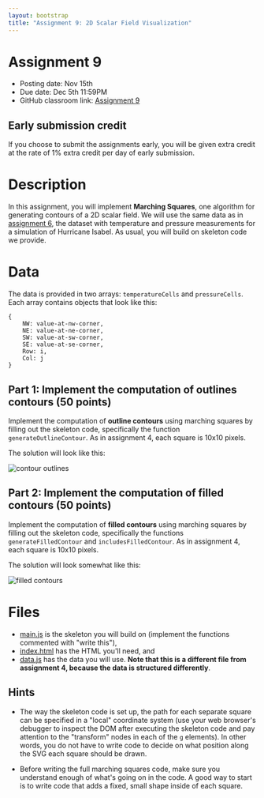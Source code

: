 ```yaml
---
layout: bootstrap
title: "Assignment 9: 2D Scalar Field Visualization"
---
```


# Assignment 9

- Posting date: Nov 15th
- Due date: Dec 5th 11:59PM
- GitHub classroom link: [Assignment 9](https://classroom.github.com/a/nZ7noq6e)

## Early submission credit

If you choose to submit the assignments early, you will be given extra
credit at the rate of 1% extra credit per day of early submission.


# Description

In this assignment, you will implement **Marching Squares**, one
algorithm for generating contours of a 2D scalar field.  We will use
the same data as in [assignment 6](assignment_6.html), the dataset
with temperature and pressure measurements for a simulation of
Hurricane Isabel. As usual, you will build on skeleton code we
provide.

# Data

The data is provided in two arrays: `temperatureCells` and
`pressureCells`. Each array contains objects that look like this:

    {
        NW: value-at-nw-corner,
        NE: value-at-ne-corner,
        SW: value-at-sw-corner,
        SE: value-at-se-corner,
        Row: i,
        Col: j
    }

## Part 1: Implement the computation of outlines contours (50 points)

Implement the computation of **outline contours** using marching squares
by filling out the skeleton code, specifically the function
`generateOutlineContour`. As in assignment 4, each square is 10x10
pixels.

The solution will look like this:

![contour outlines](assignment_9/outline_contours.png)

## Part 2: Implement the computation of filled contours (50 points)

Implement the computation of **filled contours** using marching
squares by filling out the skeleton code, specifically the functions
`generateFilledContour` and `includesFilledContour`. As in assignment
4, each square is 10x10 pixels.

The solution will look somewhat like this:

![filled contours](assignment_9/filled_contours.png)

# Files

- [main.js](assignment_9/main.js) is the skeleton you will build on
  (implement the functions commented with "write this"),
- [index.html](assignment_9/index.html) has the HTML you'll need, and
- [data.js](assignment_9/data.js) has the data you will use. **Note
  that this is a different file from assignment 4, because
  the data is structured differently**.

## Hints

- The way the skeleton code is set up, the path for each separate
square can be specified in a "local" coordinate system (use your web
browser's debugger to inspect the DOM after executing the skeleton
code and pay attention to the "transform" nodes in each of the `g`
elements). In other words, you do not have to write code to decide on
what position along the SVG each square should be drawn.

- Before writing the full marching squares code, make sure you
  understand enough of what's going on in the code. A good way to
  start is to write code that adds a fixed, small shape inside of each
  square.
